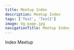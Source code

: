 ```yaml
---
title: Meetup Index
description: Meetup Index 
tags: ['Test', 'Test2']
image: bg-page.jpg
navigationTitle: Meetup Index
---
```


Index Meetup